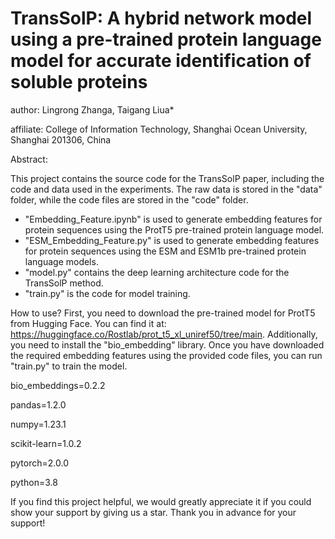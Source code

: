 # **TransSolP: A hybrid network model using a pre-trained protein language model for accurate identification of soluble proteins** 

author: Lingrong Zhanga,  Taigang Liua*

affiliate: College of Information Technology, Shanghai Ocean University, Shanghai 201306, China

Abstract:





This project contains the source code for the TransSolP paper, including the code and data used in the experiments. The raw data is stored in the "data" folder, while the code files are stored in the "code" folder.

- "Embedding_Feature.ipynb" is used to generate embedding features for protein sequences using the ProtT5 pre-trained protein language model.
- "ESM_Embedding_Feature.py" is used to generate embedding features for protein sequences using the ESM and ESM1b pre-trained protein language models.
- "model.py" contains the deep learning architecture code for the TransSolP method.
- "train.py" is the code for model training.

How to use?
First, you need to download the pre-trained model for ProtT5 from Hugging Face. You can find it at: https://huggingface.co/Rostlab/prot_t5_xl_uniref50/tree/main. Additionally, you need to install the "bio_embedding" library. Once you have downloaded the required embedding features using the provided code files, you can run "train.py" to train the model.



bio_embeddings=0.2.2

pandas=1.2.0

numpy=1.23.1

scikit-learn=1.0.2

pytorch=2.0.0

python=3.8



If you find this project helpful, we would greatly appreciate it if you could show your support by giving us a star. Thank you in advance for your support!

